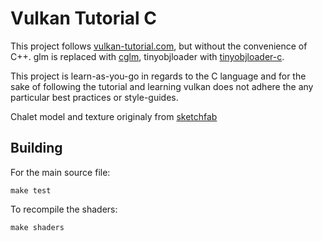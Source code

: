 # Vulkan Tutorial C

This project follows [vulkan-tutorial.com](https://www.vulkan-tutorial.com), but without the convenience of C++.
glm is replaced with [cglm](https://github.com/recp/cglm), tinyobjloader with [tinyobjloader-c](https://github.com/syoyo/tinyobjloader-c).

This project is learn-as-you-go in regards to the C language and for the sake of following the tutorial and learning vulkan does not adhere the any particular best practices or style-guides.

Chalet model and texture originaly from [sketchfab](https://sketchfab.com/3d-models/chalet-hippolyte-chassande-baroz-e925320e1d5744d9ae661aeff61e7aef)

## Building
For the main source file:
```shell
make test
```
To recompile the shaders:
```shell
make shaders
```
